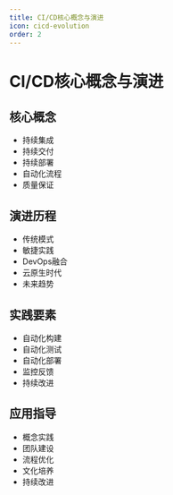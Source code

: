 ```yaml
---
title: CI/CD核心概念与演进
icon: cicd-evolution
order: 2
---
```


# CI/CD核心概念与演进

## 核心概念
- 持续集成
- 持续交付
- 持续部署
- 自动化流程
- 质量保证

## 演进历程
- 传统模式
- 敏捷实践
- DevOps融合
- 云原生时代
- 未来趋势

## 实践要素
- 自动化构建
- 自动化测试
- 自动化部署
- 监控反馈
- 持续改进

## 应用指导
- 概念实践
- 团队建设
- 流程优化
- 文化培养
- 持续改进
